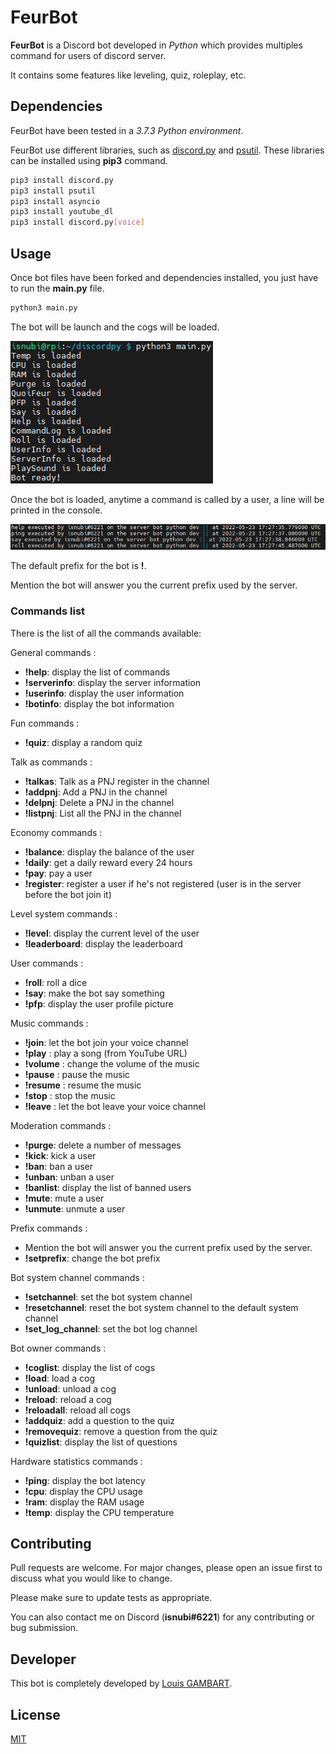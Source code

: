 # FeurBot

**FeurBot** is a Discord bot developed in *Python* which provides multiples command for users of discord server.

It contains some features like leveling, quiz, roleplay, etc.

## Dependencies

FeurBot have been tested in a *3.7.3 Python environment*.

FeurBot use different libraries, such as 
[discord.py](https://github.com/Rapptz/discord.py) 
and [psutil](https://github.com/giampaolo/psutil).
These libraries can be installed using **pip3** command.

```bash
pip3 install discord.py
pip3 install psutil
pip3 install asyncio
pip3 install youtube_dl
pip3 install discord.py[voice]
```

## Usage

Once bot files have been forked and dependencies installed, 
you just have to run the **main.py** file.

```bash
python3 main.py
```

The bot will be launch and the cogs will be loaded.

![bot launching](docs/FeurBot_launch.png)

Once the bot is loaded, anytime a command is called by a user, 
a line will be printed in the console.

![bot command output](docs/FeurBot_command-output.png)

The default prefix for the bot is **!**.

Mention the bot will answer you the current prefix used by the server.

### Commands list

There is the list of all the commands available:

General commands :
* **!help**: display the list of commands
* **!serverinfo**: display the server information
* **!userinfo**: display the user information
* **!botinfo**: display the bot information

Fun commands :
* **!quiz**: display a random quiz

Talk as commands :
* **!talkas**: Talk as a PNJ register in the channel
* **!addpnj**: Add a PNJ in the channel
* **!delpnj**: Delete a PNJ in the channel
* **!listpnj**: List all the PNJ in the channel

Economy commands :
* **!balance**: display the balance of the user
* **!daily**: get a daily reward every 24 hours
* **!pay**: pay a user
* **!register**: register a user if he's not registered (user is in the server before the bot join it)

Level system commands :
* **!level**: display the current level of the user
* **!leaderboard**: display the leaderboard

User commands :
* **!roll**: roll a dice
* **!say**: make the bot say something
* **!pfp**: display the user profile picture

Music commands :
* **!join**: let the bot join your voice channel
* **!play** : play a song (from YouTube URL)
* **!volume** : change the volume of the music
* **!pause** : pause the music
* **!resume** : resume the music
* **!stop** : stop the music
* **!leave** : let the bot leave your voice channel

Moderation commands :
* **!purge**: delete a number of messages
* **!kick**: kick a user
* **!ban**: ban a user
* **!unban**: unban a user
* **!banlist**: display the list of banned users
* **!mute**: mute a user
* **!unmute**: unmute a user

Prefix commands :
* Mention the bot will answer you the current prefix used by the server.
* **!setprefix**: change the bot prefix

Bot system channel commands :
* **!setchannel**: set the bot system channel
* **!resetchannel**: reset the bot system channel to the default system channel
* **!set_log_channel**: set the bot log channel

Bot owner commands :
* **!coglist**: display the list of cogs
* **!load**: load a cog
* **!unload**: unload a cog
* **!reload**: reload a cog
* **!reloadall**: reload all cogs
* **!addquiz**: add a question to the quiz
* **!removequiz**: remove a question from the quiz
* **!quizlist**: display the list of questions

Hardware statistics commands :
* **!ping**: display the bot latency
* **!cpu**: display the CPU usage
* **!ram**: display the RAM usage
* **!temp**: display the CPU temperature

## Contributing

Pull requests are welcome. For major changes, please open an issue 
first to discuss what you would like to change.

Please make sure to update tests as appropriate.

You can also contact me on Discord (**isnubi#6221**) for any contributing 
or bug submission.

## Developer

This bot is completely developed by 
[Louis GAMBART](https://github.com/Isnubi).

## License

[MIT](https://choosealicense.com/licenses/mit/)
